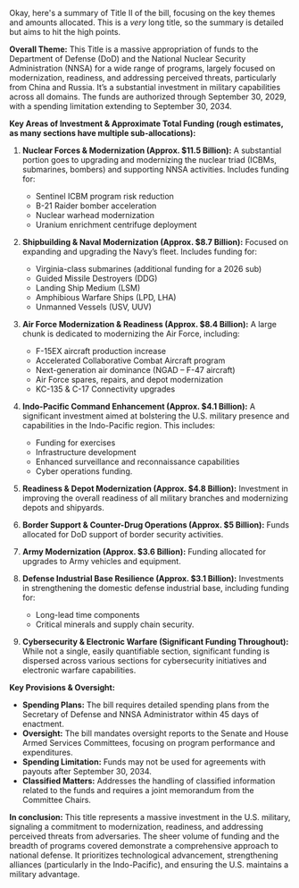 Okay, here's a summary of Title II of the bill, focusing on the key themes and amounts allocated. This is a *very* long title, so the summary is detailed but aims to hit the high points.

**Overall Theme:** This Title is a massive appropriation of funds to the Department of Defense (DoD) and the National Nuclear Security Administration (NNSA) for a wide range of programs, largely focused on modernization, readiness, and addressing perceived threats, particularly from China and Russia. It’s a substantial investment in military capabilities across all domains. The funds are authorized through September 30, 2029, with a spending limitation extending to September 30, 2034.

**Key Areas of Investment & Approximate Total Funding (rough estimates, as many sections have multiple sub-allocations):**

1.  **Nuclear Forces & Modernization (Approx. $11.5 Billion):**  A substantial portion goes to upgrading and modernizing the nuclear triad (ICBMs, submarines, bombers) and supporting NNSA activities. Includes funding for:
    *   Sentinel ICBM program risk reduction
    *   B-21 Raider bomber acceleration
    *   Nuclear warhead modernization
    *   Uranium enrichment centrifuge deployment

2.  **Shipbuilding & Naval Modernization (Approx. $8.7 Billion):**  Focused on expanding and upgrading the Navy’s fleet. Includes funding for:
    *   Virginia-class submarines (additional funding for a 2026 sub)
    *   Guided Missile Destroyers (DDG)
    *   Landing Ship Medium (LSM)
    *   Amphibious Warfare Ships (LPD, LHA)
    *   Unmanned Vessels (USV, UUV)

3.  **Air Force Modernization & Readiness (Approx. $8.4 Billion):** A large chunk is dedicated to modernizing the Air Force, including:
    *   F-15EX aircraft production increase
    *   Accelerated Collaborative Combat Aircraft program
    *   Next-generation air dominance (NGAD – F-47 aircraft)
    *   Air Force spares, repairs, and depot modernization
    *   KC-135 & C-17 Connectivity upgrades

4. **Indo-Pacific Command Enhancement (Approx. $4.1 Billion):**  A significant investment aimed at bolstering the U.S. military presence and capabilities in the Indo-Pacific region. This includes:
    * Funding for exercises
    * Infrastructure development
    * Enhanced surveillance and reconnaissance capabilities
    *  Cyber operations funding.

5.  **Readiness & Depot Modernization (Approx. $4.8 Billion):** Investment in improving the overall readiness of all military branches and modernizing depots and shipyards.

6.  **Border Support & Counter-Drug Operations (Approx. $5 Billion):** Funds allocated for DoD support of border security activities.

7.  **Army Modernization (Approx. $3.6 Billion):** Funding allocated for upgrades to Army vehicles and equipment.

8. **Defense Industrial Base Resilience (Approx. $3.1 Billion):**  Investments in strengthening the domestic defense industrial base, including funding for:
    *   Long-lead time components
    *   Critical minerals and supply chain security.

9. **Cybersecurity & Electronic Warfare (Significant Funding Throughout):** While not a single, easily quantifiable section, significant funding is dispersed across various sections for cybersecurity initiatives and electronic warfare capabilities.

**Key Provisions & Oversight:**

*   **Spending Plans:** The bill requires detailed spending plans from the Secretary of Defense and NNSA Administrator within 45 days of enactment.
*   **Oversight:** The bill mandates oversight reports to the Senate and House Armed Services Committees, focusing on program performance and expenditures.
*   **Spending Limitation:** Funds may not be used for agreements with payouts after September 30, 2034.
* **Classified Matters:** Addresses the handling of classified information related to the funds and requires a joint memorandum from the Committee Chairs.



**In conclusion:** This title represents a massive investment in the U.S. military, signaling a commitment to modernization, readiness, and addressing perceived threats from adversaries. The sheer volume of funding and the breadth of programs covered demonstrate a comprehensive approach to national defense. It prioritizes technological advancement, strengthening alliances (particularly in the Indo-Pacific), and ensuring the U.S. maintains a military advantage.
